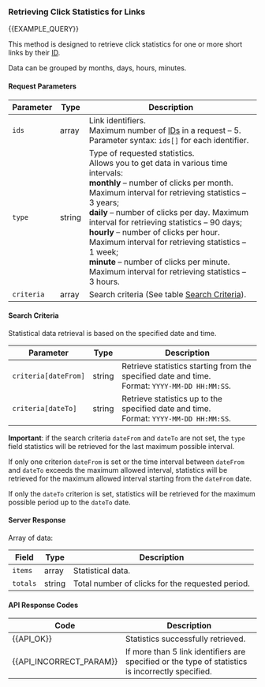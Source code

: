 ### Retrieving Click Statistics for Links
{{EXAMPLE_QUERY}}

This method is designed to retrieve click statistics for one or more short links by their [ID](/en/help/api-docs/other#glossary-id).

Data can be grouped by months, days, hours, minutes.

#### Request Parameters

 Parameter          | Type     | Description
-------------------|---------|-------------
`ids`              | array   | Link identifiers.<br>Maximum number of [IDs](/en/help/api-docs/other#glossary-id) in a request – 5.<br>Parameter syntax: `ids[]` for each identifier.
`type`             | string  | Type of requested statistics.<br>Allows you to get data in various time intervals:<br>**monthly** – number of clicks per month. Maximum interval for retrieving statistics – 3 years;<br>**daily** – number of clicks per day. Maximum interval for retrieving statistics – 90 days;<br>**hourly** – number of clicks per hour. Maximum interval for retrieving statistics – 1 week;<br>**minute** – number of clicks per minute. Maximum interval for retrieving statistics – 3 hours.
`criteria`         | array   | Search criteria (See table [Search Criteria](#get-stats-criteria)).

#### <span data-anchor="get-stats-criteria">Search Criteria</span>

Statistical data retrieval is based on the specified date and time.

 Parameter            | Type     | Description
---------------------|---------|-------------
`criteria[dateFrom]` | string  | Retrieve statistics starting from the specified date and time.<br>Format: `YYYY-MM-DD HH:MM:SS`.
`criteria[dateTo]`   | string  | Retrieve statistics up to the specified date and time.<br>Format: `YYYY-MM-DD HH:MM:SS`.

**Important**: if the search criteria `dateFrom` and `dateTo` are not set, the `type` field statistics will be retrieved for the last maximum possible interval.

If only one criterion `dateFrom` is set or the time interval between `dateFrom` and `dateTo` exceeds the maximum allowed interval, statistics will be retrieved for the maximum allowed interval starting from the `dateFrom` date.

If only the `dateTo` criterion is set, statistics will be retrieved for the maximum possible period up to the `dateTo` date.

#### Server Response
Array of data:

Field               | Type     | Description
-------------------|---------|-------------
`items`            | array   | Statistical data.
`totals`           | string  | Total number of clicks for the requested period.

#### API Response Codes

Code | Description
----|----
{{API_OK}}  | Statistics successfully retrieved.
{{API_INCORRECT_PARAM}}  | If more than 5 link identifiers are specified or the type of statistics is incorrectly specified.
